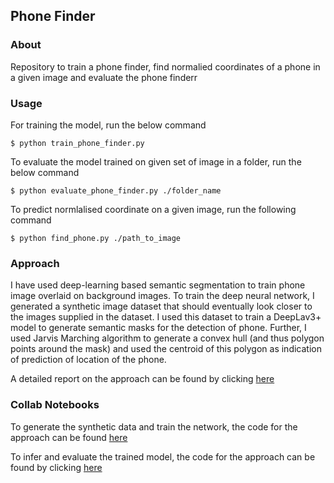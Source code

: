 ## Phone Finder

### About

Repository to train a phone finder, find normalied coordinates of a phone in a given image and evaluate the phone finderr


### Usage

For training the model, run the below command

```
$ python train_phone_finder.py
```

To evaluate the model trained on given set of image in a folder, run the below command

```
$ python evaluate_phone_finder.py ./folder_name
```

To predict normlalised coordinate on a given image, run the following command

```
$ python find_phone.py ./path_to_image
```


### Approach

I have used deep-learning based semantic segmentation to train phone image overlaid on background images. To train the deep neural network, I generated a synthetic image dataset that should eventually look closer to the images supplied in the dataset. I used this dataset to train a DeepLav3+ model to generate semantic masks for the detection of phone. Further, I used Jarvis Marching algorithm to generate a convex hull (and thus polygon points around the mask) and used the centroid of this polygon as indication of prediction of location of the phone.

A detailed report on the approach can be found by clicking [here](https://docs.google.com/document/d/1ziBdYydsb_SrgVoJ1SBRXgFfwIXS-Ni4Y2kbPInyRq0/edit?usp=sharing)



### Collab Notebooks

To generate the synthetic data and train the network, the code for the approach can be found [here](https://colab.research.google.com/drive/1mxhfYGMMuiix0SM-NHC4b9jkDDTRYxQO?usp=sharing)

To infer and evaluate the trained model, the code for the approach can be found by clicking [here](https://colab.research.google.com/drive/1FauiJcE5Rxz0Qa0DX19WoKBEJ9KqrxiG?usp=sharing)




